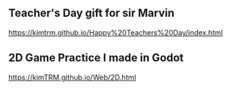 **Teacher's Day gift for sir Marvin**
---
https://kimtrm.github.io/Happy%20Teachers%20Day/index.html


**2D Game Practice I made in Godot**
---
https://kimTRM.github.io/Web/2D.html
